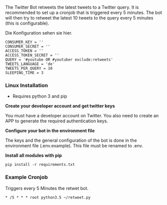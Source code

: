 The Twitter Bot retweets the latest tweets to a Twitter query. It is recommended to set up a cronjob that is triggered every 5 minutes. The bot will then try to retweet the latest 10 tweets to the query every 5 minutes (this is configurable).

Die Konfiguration sehen sie hier.

```
CONSUMER_KEY = ''
CONSUMER_SECRET = ''
ACCESS_TOKEN = ''
ACCESS_TOKEN_SECRET = ''
QUERY = '#youtube OR #youtuber exclude:retweets'
TWEETS_LANGUAGE = 'de'
TWEETS_PER_QUERY = 10
SLEEPING_TIME = 3
```

### Linux Installation

- Requires python 3 and pip

**Create your developer account and get twitter keys**

You must have a developer account on Twitter. You also need to create an APP to generate the required authentication keys.

**Configure your bot in the environment file**

The keys and the general configuration of the bot is done in the environment file (.env.example). This file must be renamed to .env.

**Install all modules with pip**

```
pip install -r requirements.txt
```

### Example Cronjob 
Triggers every 5 Minutes the retwet bot.

```
* /5 * * * root python3.5 ~/retweet.py
```